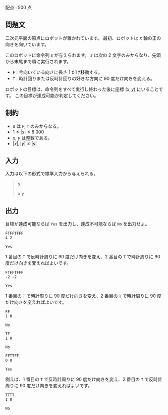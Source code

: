 配点 : $500$ 点

## 問題文

二次元平面の原点にロボットが置かれています。
最初、ロボットは $x$ 軸の正の向きを向いています。

このロボットに命令列 $s$ が与えられます。
$s$ は次の $2$ 文字のみからなり、先頭から末尾まで順に実行されます。

- `F` : 今向いている向きに長さ $1$ だけ移動する。
- `T` : 時計回りまたは反時計回りの好きな方向に $90$ 度だけ向きを変える。

ロボットの目標は、命令列をすべて実行し終わった後に座標 $(x, y)$ にいることです。
この目標が達成可能か判定してください。

## 制約

- $s$ は `F`, `T` のみからなる。
- $1 \leq |s| \leq 8\ 000$
- $x$, $y$ は整数である。
- $|x|, |y| \leq |s|$

## 入力

入力は以下の形式で標準入力から与えられる。

> $s$
> 
> $x$ $y$

## 出力

目標が達成可能ならば `Yes` を出力し、達成不可能ならば `No` を出力せよ。

```input1
FTFFTFFF
4 2
```

```output1
Yes
```

$1$ 番目の `T` で反時計周りに $90$ 度だけ向きを変え、$2$ 番目の `T` で時計周りに $90$ 度だけ向きを変えればよいです。

```input2
FTFFTFFF
-2 -2
```

```output2
Yes
```

$1$ 番目の `T` で時計周りに $90$ 度だけ向きを変え、$2$ 番目の `T` で時計周りに $90$ 度だけ向きを変えればよいです。

```input3
FF
1 0
```

```output3
No
```

```input4
TF
1 0
```

```output4
No
```

```input5
FFTTFF
0 0
```

```output5
Yes
```

例えば、$1$ 番目の `T` で反時計周りに $90$ 度だけ向きを変え、$2$ 番目の `T` で反時計周りに $90$ 度だけ向きを変えればよいです。

```input6
TTTT
1 0
```

```output6
No
```